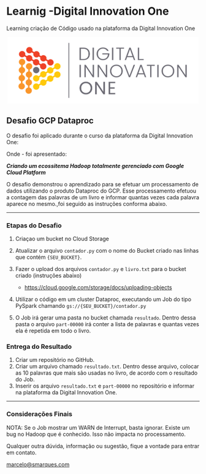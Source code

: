 # Learnig  -Digital Innovation One

Learning  criação  de Código usado na  plataforma da Digital Innovation One

<p align="center"><img src="./DIO.png" width="500"></p>

## Desafio GCP Dataproc

O desafio foi  aplicado durante  o  curso da plataforma da Digital Innovation One:

Onde - foi apresentado:

__*Criando um ecossitema Hadoop totalmente gerenciado com Google Cloud Platform*__

O desafio demonstrou o aprendizado para se efetuar um processamento de dados utilizando o produto Dataproc do GCP. Esse processamento efetuou a contagem das palavras de um livro e informar quantas vezes cada palavra aparece no mesmo.,foi seguido as instruções  conforma abaixo.

---

### Etapas do Desafio

1. Criaçao um bucket no Cloud Storage
1. Atualizar o arquivo ```contador.py``` com o nome do Bucket criado nas linhas que contém ```{SEU_BUCKET}```.
1. Fazer o upload dos arquivos ```contador.py``` e ```livro.txt``` para o bucket criado (instruções abaixo)
    - https://cloud.google.com/storage/docs/uploading-objects

1. Utilizar o código em um cluster Dataproc, executando um Job do tipo PySpark chamando ```gs://{SEU_BUCKET}/contador.py```
1. O Job irá gerar uma pasta no bucket chamada ```resultado```. Dentro dessa pasta o arquivo ```part-00000``` irá conter a lista de palavras e quantas vezes ela é repetida em todo o livro.

### Entrega do Resultado

1. Criar um repositório no GitHub.
2. Criar um arquivo chamado ```resultado.txt```. Dentro desse arquivo, colocar as 10 palavras que mais são usadas no livro, de acordo com o resultado do Job.
3. Inserir os arquivo ```resultado.txt``` e ```part-00000``` no repositório e informar na plataforma da Digital Innovation One.

---

### Considerações Finais

NOTA: Se o Job mostrar um WARN de Interrupt, basta ignorar. Existe um bug no Hadoop que é conhecido. Isso não impacta no processamento.

Qualquer outra dúvida, informação ou sugestão, fique a vontade para entrar em contato.

marcelo@smarques.com
